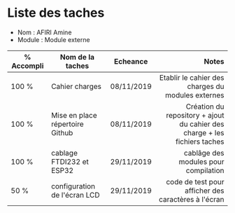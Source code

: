 
Liste des taches
==
- Nom : AFIRI Amine
- Module : Module externe

% Accompli | Nom de la taches | Echeance | Notes
---------- | ---------------- | ---------- | --------------:
100 %  | Cahier charges | 08/11/2019 | Etablir le cahier des charges du modules externes 
100 %  | Mise en place répertoire Github | 08/11/2019 | Création du repository + ajout du cahier des charge + les fichiers taches
100 %   |cablage FTDI232 et ESP32| 29/11/2019 | cablâge des modules pour compilation 
50 %   |configuration de l'écran LCD| 29/11/2019 | code de test pour afficher des caractères à l'écran
